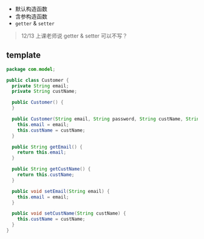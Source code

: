 - 默认构造函数
- 含参构造函数
- `getter` & `setter`

> 12/13 上课老师说 getter & setter 可以不写？

## template

```java
package com.model;

public class Customer {
  private String email;
  private String custName;

  public Customer() {
  }

  public Customer(String email, String password, String custName, String phone) {
    this.email = email;
    this.custName = custName;
  }

  public String getEmail() {
    return this.email;
  }

  public String getCustName() {
    return this.custName;
  }

  public void setEmail(String email) {
    this.email = email;
  }

  public void setCustName(String custName) {
    this.custName = custName;
  }
}
```